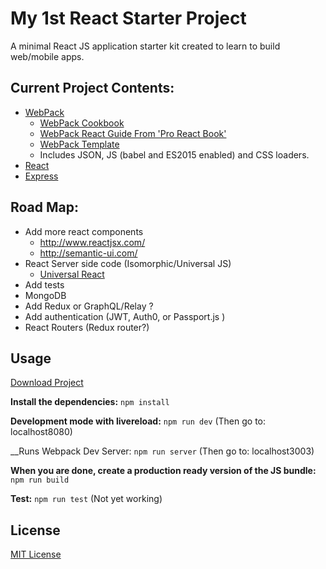 # My 1st React Starter Project

A minimal React JS application starter kit created to learn to build web/mobile apps.

## Current Project Contents:

- [WebPack](http://webpack.github.io/docs/)
  - [WebPack Cookbook](http://christianalfoni.github.io/react-webpack-cookbook/index.html)
  - [WebPack React Guide From 'Pro React Book' ](http://www.pro-react.com/materials/appendixA/)
  - [WebPack Template](https://github.com/petehunt/webpack-howto)
  - Includes JSON, JS (babel and ES2015 enabled) and CSS loaders.
- [React](https://facebook.github.io/react/)
- [Express](http://expressjs.com/)

## Road Map:

- Add more react components
  - http://www.reactjsx.com/
  - http://semantic-ui.com/
- React Server side code (Isomorphic/Universal JS)
  - [Universal React](https://24ways.org/2015/universal-react/)  
- Add tests
- MongoDB
- Add Redux or GraphQL/Relay ?
- Add authentication (JWT, Auth0, or Passport.js )
- React Routers (Redux router?)   


## Usage

[Download Project](https://github.com/iruslani/React-Starter-Project)

__Install the dependencies:__
`npm install`

__Development mode with livereload:__
`npm run dev`
(Then go to: localhost8080)

__Runs Webpack Dev Server:
`npm run server`
(Then go to: localhost3003)

__When you are done, create a production ready version of the JS bundle:__
`npm run build`

__Test:__
`npm run test`
(Not yet working)

## License

[MIT License](http://opensource.org/licenses/MIT)
